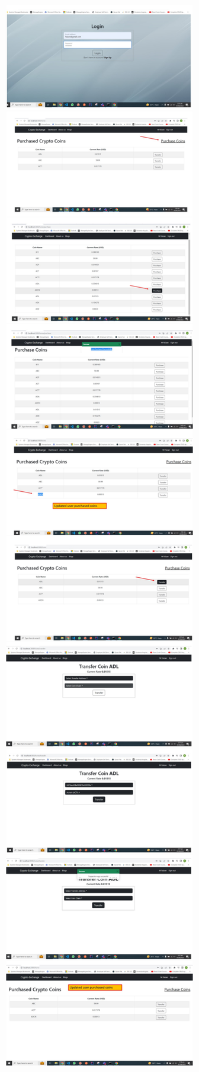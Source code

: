 <img src="public/screenshots/Slide31.jpg" alt="Alt text" title="Optional title">
<img src="public/screenshots/Slide32.jpg" alt="Alt text" title="Optional title">
<img src="public/screenshots/Slide33.jpg" alt="Alt text" title="Optional title">
<img src="public/screenshots/Slide34.jpg" alt="Alt text" title="Optional title">
<img src="public/screenshots/Slide35.jpg" alt="Alt text" title="Optional title">
<img src="public/screenshots/Slide36.jpg" alt="Alt text" title="Optional title">
<img src="public/screenshots/Slide37.jpg" alt="Alt text" title="Optional title">
<img src="public/screenshots/Slide38.jpg" alt="Alt text" title="Optional title">
<img src="public/screenshots/Slide39.jpg" alt="Alt text" title="Optional title">
<img src="public/screenshots/Slide40.jpg" alt="Alt text" title="Optional title">
